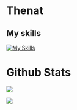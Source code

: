 # Thenat

## My skills
[![My Skills](https://skillicons.dev/icons?i=html,css,js,nodejs,react,ts,express,nestjs,py,rust&perline=6)](https://skillicons.dev)

# Github Stats

![ ](https://github-readme-stats.vercel.app/api/top-langs/?username=natProgramer&layout=compact&theme=tokyonight)

![ ](https://github-readme-stats.vercel.app/api?username=NatProgramer&show_icons=true&theme=tokyonight)
